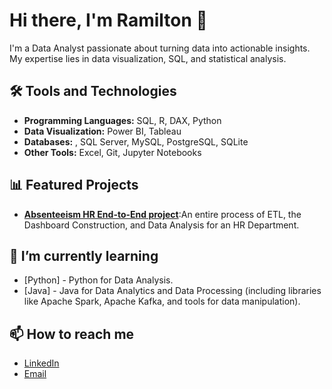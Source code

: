 # Hi there, I'm Ramilton 👋

I'm a Data Analyst passionate about turning data into actionable insights. My expertise lies in data visualization, SQL, and statistical analysis.

## 🛠️ Tools and Technologies
- **Programming Languages:** SQL, R, DAX, Python
- **Data Visualization:** Power BI, Tableau
- **Databases:** , SQL Server, MySQL, PostgreSQL, SQLite
- **Other Tools:** Excel, Git, Jupyter Notebooks

## 📊 Featured Projects
- **[Absenteeism HR End-to-End project]([link-to-your-project](https://github.com/RCoelhojr/Absenteeism-HR-End-To-End-Project/blob/main/Files/Dashboard-Image.png))**:An entire process of ETL, the Dashboard Construction, and Data Analysis for an HR Department.



## 🌱 I’m currently learning
- [Python] - Python for Data Analysis.
- [Java] - Java for Data Analytics and Data Processing (including libraries like Apache Spark, Apache Kafka, and tools for data manipulation).

## 📫 How to reach me
- [LinkedIn](https://www.linkedin.com/in/rcoelhojr/)
- [Email](ramiltoncoelho@gmail.com)
